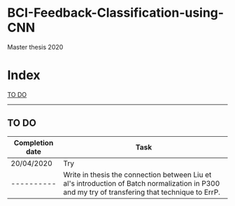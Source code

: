 # BCI-Feedback-Classification-using-CNN
Master thesis 2020

# Index
[TO DO](#TO-DO)

---

## TO DO

Completion date | Task
---- | ----
20/04/2020 | Try
---------- | Write in thesis the connection between Liu et al's introduction of Batch normalization in P300 and my try of transfering that technique to ErrP.
